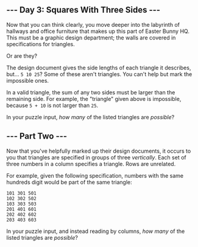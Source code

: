 ## --- Day 3: Squares With Three Sides ---

Now that you can think clearly, you move deeper into the labyrinth of hallways and office furniture that makes up this part of Easter Bunny HQ. This must be a graphic design department; the walls are covered in specifications for triangles.

Or are they?

The design document gives the side lengths of each triangle it describes, but... `` 5 10 25 ``? Some of these aren't triangles. You can't help but mark the impossible ones.

In a valid triangle, the sum of any two sides must be larger than the remaining side. For example, the "triangle" given above is <span title="Unless it's on a sphere!">impossible</span>, because `` 5 + 10 `` is not larger than `` 25 ``.

In your puzzle input, _how many_ of the listed triangles are _possible_?

## --- Part Two ---

Now that you've helpfully marked up their design documents, it occurs to you that triangles are specified in groups of three _vertically_. Each set of three numbers in a column specifies a triangle. Rows are unrelated.

For example, given the following specification, numbers with the same hundreds digit would be part of the same triangle:

    101 301 501
    102 302 502
    103 303 503
    201 401 601
    202 402 602
    203 403 603

In your puzzle input, and instead reading by columns, _how many_ of the listed triangles are _possible_?